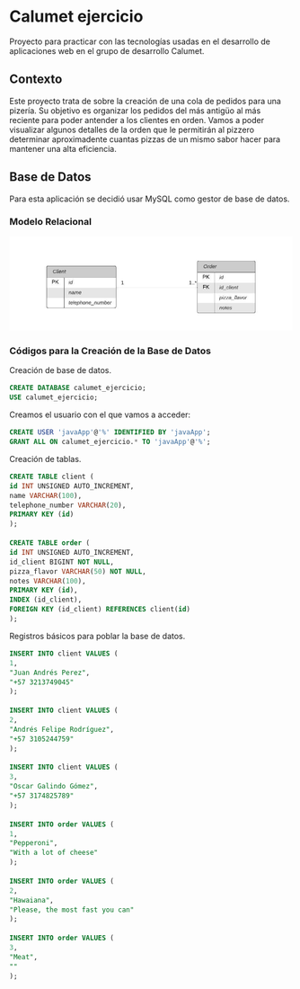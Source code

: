 # Calumet ejercicio
Proyecto para practicar con las tecnologías usadas en el desarrollo de aplicaciones web en el grupo 
de desarrollo Calumet.

## Contexto
Este proyecto trata de sobre la creación de una cola de pedidos para una pizería. Su objetivo es 
organizar los pedidos del más antigüo al más reciente para poder antender a los clientes en orden. 
Vamos a poder visualizar algunos detalles de la orden que le permitirán al pizzero determinar 
aproximadente cuantas pizzas de un mismo sabor hacer para mantener una alta eficiencia.

## Base de Datos
Para esta aplicación se decidió usar MySQL como gestor de base de datos.
### Modelo Relacional
![Modelo relacional](./images/ERModel.jpeg)
### Códigos para la Creación de la Base de Datos
Creación de base de datos.
```SQL
CREATE DATABASE calumet_ejercicio;
USE calumet_ejercicio;
```
Creamos el usuario con el que vamos a acceder:
```SQL
CREATE USER 'javaApp'@'%' IDENTIFIED BY 'javaApp';
GRANT ALL ON calumet_ejercicio.* TO 'javaApp'@'%';
```
Creación de tablas.
```SQL
CREATE TABLE client (
id INT UNSIGNED AUTO_INCREMENT,
name VARCHAR(100),
telephone_number VARCHAR(20),
PRIMARY KEY (id)
);

CREATE TABLE order (
id INT UNSIGNED AUTO_INCREMENT,
id_client BIGINT NOT NULL,
pizza_flavor VARCHAR(50) NOT NULL,
notes VARCHAR(100),
PRIMARY KEY (id),
INDEX (id_client),
FOREIGN KEY (id_client) REFERENCES client(id)
);
```
Registros básicos para poblar la base de datos.
```SQL
INSERT INTO client VALUES (
1,
"Juan Andrés Perez",
"+57 3213749045"
);

INSERT INTO client VALUES (
2,
"Andrés Felipe Rodríguez",
"+57 3105244759"
);

INSERT INTO client VALUES (
3,
"Oscar Galindo Gómez",
"+57 3174825789"
);

INSERT INTO order VALUES (
1,
"Pepperoni",
"With a lot of cheese"
);

INSERT INTO order VALUES (
2,
"Hawaiana",
"Please, the most fast you can"
);

INSERT INTO order VALUES (
3,
"Meat",
""
);
```
